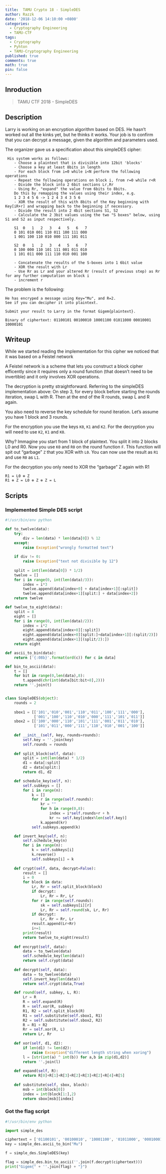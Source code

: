 ```yaml
---
title:  TAMU Crypto 18 - SimpleDES
author: Razzk
date: '2018-12-06 14:10:00 +0800'
categories:
  - Cryptography Engineering 
  - TAMU-CTF
tags:
  - Cryptography
  - Pyhton
  - TAMU-Cryptography Engineering
published: true
comments: true
math: true
pin: false
---
```


## Inroduction

>  TAMU CTF 2018 - SimpleDES 

## Description

Larry is working on an encryption algorithm based on DES. He hasn’t worked out all the kinks yet, but he thinks it works. Your job is to confirm that you can decrypt a message, given the algorithm and parameters used.

The organizer gave us a specification about this simpleDES cipher:

```
 His system works as follows:
    - Choose a plaintext that is divisible into 12bit 'blocks'
    - Choose a key at least 8bits in length
    - For each block from i=0 while i<N perform the following operations
    - Repeat the following operations on block i, from r=0 while r<R
    - Divide the block into 2 6bit sections Lr,Rr
    - Using Rr, "expand" the value from 6bits to 8bits.
    Do this by remapping the values using their index, e.g.
    1 2 3 4 5 6 -> 1 2 4 3 4 3 5 6
    - XOR the result of this with 8bits of the Key beginning with Key[iR+r] and wrapping back to the beginning if necessary.
    - Divide the result into 2 4bit sections S1, S2
    - Calculate the 2 3bit values using the two "S boxes" below, using S1 and S2 as input respectively.

    S1  0   1   2   3   4   5   6   7
    0 101 010 001 110 011 100 111 000
    1 001 100 110 010 000 111 101 011

    S2  0   1   2   3   4   5   6   7
    0 100 000 110 101 111 001 011 010
    1 101 011 000 111 110 010 001 100

    - Concatenate the results of the S-boxes into 1 6bit value
    - XOR the result with Lr
    - Use Rr as Lr and your altered Rr (result of previous step) as Rr for any further computation on block i
    - increment r
```
The problem is the following:

```
He has encryped a message using Key="Mu", and R=2.
See if you can decipher it into plaintext.

Submit your result to Larry in the format Gigem{plaintext}.

Binary of ciphertext: 01100101 00100010 10001100 01011000 00010001 10000101

```

## Writeup

While we started reading the implementation for this cipher we noticed that it was based on a Feistel network

A Feistel network is a scheme that lets you construct a block cipher efficently since it requires only a round function (that doesn’t need to be invertible) and it only involves XOR operations.

The decryption is pretty straightforward. Referring to the simpleDES implementation above:
On step 3, for every block before starting the rounds iteration, swap L with R. Then at the end of the R rounds, swap L and R again.

You also need to reverse the key schedule for round iteration.
Let’s assume you have 1 block and 3 rounds.

For the encryption you use the keys `K0`, `K1` and `K2`. For the decryption you will need to use `K2`, `K1` and `K0`.

Why?
Immagine you start from 1 block of plaintext. You split it into 2 blocks L0 and R0.
Now you use `K0` and `R0` on the round function `F`.
This function will spit out “garbage” `Z` that you XOR with `L0`. You can now use the result as `R1` and use `R0` as `L1`.

For the decryption you only need to XOR the “garbage” Z again with R1

```
R1 = L0 ⊕ Z
R1 ⊕ Z = L0 ⊕ Z ⊕ Z = L
```
## Scripts 
###  Implemented Simple DES script

```python
#!/usr/bin/env python

def to_twelve(data):
    try:
        div = len(data) * len(data[0]) % 12
    except:
        raise Exception("wrongly formatted text")
        
    if div != 0:
        raise Exception("text not divisible by 12")
        
    split = int(len(data[0]) * 1/2)
    twelve = []
    for i in range(0, int(len(data)/3)):
        index = i*3
        twelve.append(data[index+0] + data[index+1][:split])
        twelve.append(data[index+1][split:] + data[index+2])
    return twelve

def twelve_to_eight(data):
    split = 8
    eight = []
    for i in range(0, int(len(data)/2)):
        index = i*2
        eight.append(data[index+0][:split])
        eight.append(data[index+0][split:]+data[index+1][:(split/2)])
        eight.append(data[index+1][(split/2):])
    return eight

def ascii_to_bin(data):
    return ['{:08b}'.format(ord(c)) for c in data]

def bin_to_ascii(data):
    t = []
    for bit in range(0,len(data),8):
        t.append(chr(int(data[bit:bit+8],2)))
    return ''.join(t)


class SimpleDES(object):
    rounds = 2
    
    sbox1 = [['101','010','001','110','011','100','111','000'], 
             ['001','100','110','010','000','111','101','011']]
    sbox2 = [['100','000','110','101','111','001','011','010'],
             ['101','011','000','111','110','010','001','100']]
    
    def __init__(self, key, rounds=rounds):
        self.key = ''.join(key)
        self.rounds = rounds
        
    def split_block(self, data):
        split = int(len(data) * 1/2)
        d1 = data[:split]
        d2 = data[split:]
        return d1, d2

    def schedule_key(self, n):
        self.subkeys = []
        for i in range(n):
            k = []
            for r in range(self.rounds):
                kr = "" 
                for h in range(0,8):
                    index = i*self.rounds+r + h
                    kr += self.key[index%len(self.key)]
                k.append(kr)
            self.subkeys.append(k)

    def invert_key(self, n):
        self.schedule_key(n)
        for i in range(n):
            k = self.subkeys[i]
            k.reverse()
            self.subkeys[i] = k
        
    def crypt(self, data, decrypt=False):
        result = []
        i = 0
        for block in data:
            Lr, Rr = self.split_block(block)
            if decrypt:
                Lr, Rr = Rr, Lr
            for r in range(self.rounds):
                sk = self.subkeys[i][r]
                Lr, Rr = self.round(sk, Lr, Rr)
            if decrypt:
                Lr, Rr = Rr, Lr
            result.append(Lr+Rr)
            i+=1
        print(result)
        return twelve_to_eight(result)
    
    def encrypt(self, data):
        data = to_twelve(data)
        self.schedule_key(len(data))
        return self.crypt(data)
        
    def decrypt(self, data):
        data = to_twelve(data)
        self.invert_key(len(data))
        return self.crypt(data,True)

    def round(self, subkey, L, R):
        Lr = R
        R = self.expand(R)
        R = self.xor(R, subkey)
        R1, R2 = self.split_block(R)
        R1 = self.substitute(self.sbox1, R1)
        R2 = self.substitute(self.sbox2, R2)
        R = R1 + R2
        Rr = self.xor(R, L)
        return Lr, Rr
    
    def xor(self, d1, d2):
        if len(d1) != len(d2):
            raise Exception("different length string when xoring")
        l = [str(int(a) ^ int(b)) for a,b in zip(d1,d2)]
        return ''.join(l)
    
    def expand(self, R):
        return R[0]+R[1]+R[3]+R[2]+R[3]+R[2]+R[4]+R[5]
        
    def substitute(self, sbox, block):
        msb = int(block[0])
        index = int(block[1:],2)
        return sbox[msb][index]
```

### Got the flag script 

```python 
#!/usr/bin/env python

import simple_des

ciphertext = ['01100101', '00100010', '10001100', '01011000', '00010001', '10000101']
key = simple_des.ascii_to_bin("Mu")

f = simple_des.SimpleDES(key)

flag = simple_des.bin_to_ascii(''.join(f.decrypt(ciphertext)))
print("Gigem{" + ''.join(flag) + "}")

```

